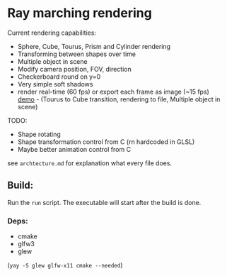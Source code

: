 # Ray marching rendering

Current rendering capabilities:  
- Sphere, Cube, Tourus, Prism and Cylinder rendering
- Transforming between shapes over time
- Multiple object in scene
- Modify camera position, FOV, direction
- Checkerboard round on y=0
- Very simple soft shadows
- render real-time (60 fps) or export each frame as image (~15 fps)  
[demo](https://randacek.dev/dl/render_demo.mp4) - (Tourus to Cube transition, rendering to file, Multiple object in scene)

TODO:
- Shape rotating
- Shape transformation control from C (rn hardcoded in GLSL)
- Maybe better animation control from C

see `archtecture.md` for explanation what every file does.  

## Build:
Run the `run` script. The executable will start after the build is done.

### Deps:
- cmake
- glfw3
- glew  

(`yay -S glew glfw-x11 cmake --needed`)
